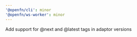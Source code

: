 ```yaml
---
'@openfn/cli': minor
'@openfn/ws-worker': minor
---
```


Add support for @next and @latest tags in adaptor versions
